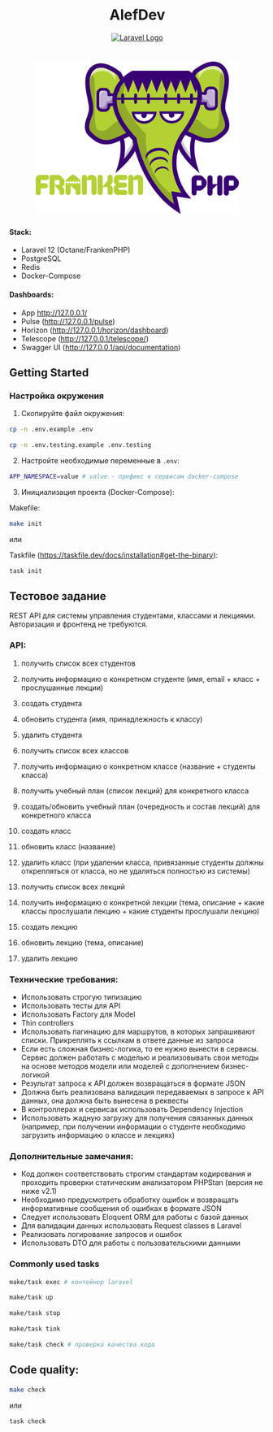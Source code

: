 <h1 align="center">AlefDev</h1>
<p align="center"><a href="https://laravel.com" target="_blank"><img src="https://raw.githubusercontent.com/laravel/art/master/logo-lockup/5%20SVG/2%20CMYK/1%20Full%20Color/laravel-logolockup-cmyk-red.svg" width="400" alt="Laravel Logo"></a></p>

<h1 align="center"><a href="https://frankenphp.dev"><img src="frankenphp.png" alt="FrankenPHP" width="400"></a></h1>

#### Stack:
- Laravel 12 (Octane/FrankenPHP) 
- PostgreSQL
- Redis
- Docker-Compose

#### Dashboards:
- App http://127.0.0.1/
- Pulse (http://127.0.0.1/pulse)
- Horizon (http://127.0.0.1/horizon/dashboard)
- Telescope (http://127.0.0.1/telescope/)
- Swagger UI (http://127.0.0.1/api/documentation)

## Getting Started

### Настройка окружения

1. Скопируйте файл окружения:
```bash
cp -n .env.example .env
```
```bash
cp -n .env.testing.example .env.testing
```
2. Настройте необходимые переменные в `.env`:
```bash
APP_NAMESPACE=value # value - префикс к сервисам docker-compose 
```
3. Инициализация проекта (Docker-Compose):

Makefile:
```bash
make init
```

или

Taskfile (https://taskfile.dev/docs/installation#get-the-binary):
```bash
task init
```
## Тестовое задание

REST API для системы управления студентами, классами и лекциями.
Авторизация и фронтенд не требуются.

### API:
1) получить список всех студентов
2) получить информацию о конкретном студенте (имя, email + класс + прослушанные лекции)
3) создать студента
4) обновить студента (имя, принадлежность к классу)
5) удалить студента

6) получить список всех классов
7) получить информацию о конкретном классе (название + студенты класса)
8) получить учебный план (список лекций) для конкретного класса
9) создать/обновить учебный план (очередность и состав лекций) для конкретного класса
10) создать класс
11) обновить класс (название)
12) удалить класс (при удалении класса, привязанные студенты должны открепляться от класса, но не удаляться полностью из системы)

13) получить список всех лекций
14) получить информацию о конкретной лекции (тема, описание + какие классы прослушали лекцию + какие студенты прослушали лекцию)
15) создать лекцию
16) обновить лекцию (тема, описание)
17) удалить лекцию

### Технические требования:

- Использовать строгую типизацию
- Использовать тесты для API
- Использовать Factory для Model
- Thin controllers
- Использовать пагинацию для маршрутов, в которых запрашивают списки. Прикреплять к ссылкам в ответе данные из запроса
- Если есть сложная бизнес-логика, то ее нужно вынести в сервисы. Сервис должен работать с моделью и реализовывать свои методы на основе методов модели или моделей с дополнением бизнес-логикой
- Результат запроса к API должен возвращаться в формате JSON
- Должна быть реализована валидация передаваемых в запросе к API данных, она должна быть вынесена в реквесты
- В контроллерах и сервисах использовать Dependency Injection
- Использовать жадную загрузку для получения связанных данных (например, при получении информации о студенте необходимо загрузить информацию о классе и лекциях)

### Дополнительные замечания:

- Код должен соответствовать строгим стандартам кодирования и проходить проверки статическим анализатором PHPStan (версия не ниже v2.1)
- Необходимо предусмотреть обработку ошибок и возвращать информативные сообщения об ошибках в формате JSON
- Следует использовать Eloquent ORM для работы с базой данных
- Для валидации данных использовать Request classes в Laravel
- Реализовать логирование запросов и ошибок
- Использовать DTO для работы с пользовательскими данными


### Commonly used tasks

```bash
make/task exec # контейнер laravel
```
```bash
make/task up
```
```bash
make/task stop
```
```bash
make/task tink
```
```bash
make/task check # проверка качества кода
```



## Code quality: 
```bash
make check
```
или
```bash
task check
```
